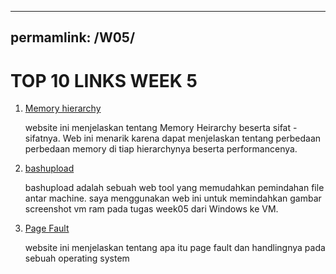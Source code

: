 
---
permamlink: /W05/
---

# TOP 10 LINKS WEEK 5

1. [Memory hierarchy](https://www.geeksforgeeks.org/memory-hierarchy-design-and-its-characteristics/)

	website ini menjelaskan tentang Memory Heirarchy beserta sifat -sifatnya. Web ini menarik karena dapat menjelaskan tentang perbedaan perbedaan memory di tiap hierarchynya beserta performancenya.

2. [bashupload](https://bashupload.com/)

	bashupload adalah sebuah web tool yang memudahkan pemindahan file antar machine. saya menggunakan web ini untuk memindahkan gambar screenshot vm ram pada tugas week05 dari Windows ke VM.

3. [Page Fault](https://www.geeksforgeeks.org/page-fault-handling-in-operating-system/)

	website ini menjelaskan tentang apa itu page fault dan handlingnya pada sebuah operating system
